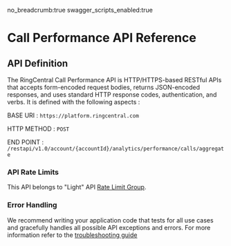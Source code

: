 no_breadcrumb:true
swagger_scripts_enabled:true

# Call Performance API Reference

## API Definition

The RingCentral Call Performance API is HTTP/HTTPS-based RESTful APIs that accepts form-encoded request bodies, returns JSON-encoded responses, and uses standard HTTP response codes, authentication, and verbs. It is defined with the following aspects :

BASE URI : `https://platform.ringcentral.com`

HTTP METHOD : `POST`

END POINT : `/restapi/v1.0/account/{accountId}/analytics/performance/calls/aggregate`

### API Rate Limits

This API belongs to "Light" API [Rate Limit Group](https://developers.ringcentral.com/api-reference/Usage-Plan-Groups).

### Error Handling

We recommend writing your application code that tests for all use cases and gracefully handles all possible API exceptions and errors. For more information refer to the [troubleshooting guide](../../troubleshooting/)

<div id="swagger-ui"></div>
<script>
window.onload = function() {
            var spec = {"openapi": "3.0.3", "info": {"title": "Call Performance API", "version": "1.0"}, "paths": {"/restapi/v1.0/account/{accountId}/analytics/performance/calls/aggregate": {"post": {"description": "Returns call performance aggregations filtered by parameters specified.", "operationId": "aggregatePerformanceReportCalls", "parameters": [{"name": "accountId", "in": "path", "required": true, "schema": {"type": "string"}}, {"name": "page", "in": "query", "description": "The current page number.", "required": false, "schema": {"type": "integer", "minimum": 1}}, {"name": "perPage", "in": "query", "description": "How many items are displayed on the page.", "required": false, "schema": {"type": "integer", "minimum": 0}}], "requestBody": {"content": {"application/json": {"schema": {"$ref": "#/components/schemas/PerformanceCallsAggregatesRequest"}}}, "required": true}, "responses": {"200": {"description": "", "content": {"application/json": {"schema": {"$ref": "#/components/schemas/PerformanceCallsAggregatesResponse"}, "examples": {"Sample response with grouping": {"summary": "A request for count of calls by result and direction grouped by queues will return the following response.", "value": {"data": {"9997317575": {"counters": {"callsByDirection": {"inbound": 60, "outbound": 90}, "callsByResult": {"completed": 10, "abandoned": 20, "voiceMail": 40, "connected": 50}}}, "8997317575": {"counters": {"callsByDirection": {"inbound": 21, "outbound": 7}, "callsByResult": {"completed": 0, "abandoned": 0, "voiceMail": 11, "connected": 7}}}}, "paging": {"page": 1, "perPage": 2, "totalPages": 150, "totalElements": 299}}}, "Sample response without grouping": {"summary": "A request with empty grouping, calls timer by direction and call duration will return the following response with data for the entire account.", "value": {"data": {"8557317575": {"timers": {"callsDurationSeconds": 1000, "callsByDirection": {"inboundCallsSeconds": 700, "outboundCallsSeconds": 300}}}}, "paging": {"page": 1, "perPage": 55, "totalPages": 1, "totalElements": 1}}}}}}}, "400": {"description": "Invalid Request", "content": {"application/json": {"schema": {"$ref": "#/components/schemas/InvalidRequestResponse"}, "examples": {"Query parameter is invalid": {"value": {"errors": [{"errorCode": "CMN-101", "message": "page"}]}}, "Invalid Parameter": {"value": {"errors": [{"errorCode": "CMN-101", "message": "Parameter [parameterName] value is invalid."}]}}, "Multiple Invalid Parameters": {"value": {"errors": [{"errorCode": "CMN-101", "message": "Parameter [parameter1] value is invalid."}, {"errorCode": "CMN-101", "message": "Parameter [parameter2] value is invalid."}]}}, "Parse error": {"value": {"errors": [{"errorCode": "CMN-103", "message": "JSON can't be parsed"}]}}}}}}, "500": {"description": "Server Error", "content": {"application/json": {"schema": {"$ref": "#/components/schemas/InternalServerErrorResponse"}, "examples": {"Server error": {"value": {"errors": [{"errorCode": "CMN-206", "message": "Internal server error, request ID: [00000000-0000-0000-0000-000000000001]"}]}}}}}}, "401": {"description": "Authentication error", "content": {"application/json": {"schema": {"$ref": "#/components/schemas/LoginToExtensionRequiredErrorResponse"}, "examples": {"Login required": {"value": {"errors": [{"errorCode": "CMN-405", "message": "Login to extension required"}]}}}}}}}}}}, "components": {"schemas": {"AggregationMethod": {"type": "string", "enum": ["Sum", "Average", "Max", "Min"]}, "CallAction": {"type": "string", "enum": ["HoldOff", "HoldOn", "ParkOn", "ParkOff", "BlindTransfer", "WarmTransfer", "DTMFTransfer"]}, "CallActionFilter": {"required": ["callAction"], "type": "object", "properties": {"callAction": {"$ref": "#/components/schemas/CallAction"}}}, "CallDurationByCompanyHours": {"required": ["businessHoursSeconds", "afterHoursSeconds"], "type": "object", "properties": {"businessHoursSeconds": {"type": "integer", "format": "int64"}, "afterHoursSeconds": {"type": "integer", "format": "int64"}}}, "CallDurationByQueueSLa": {"required": ["inSla", "outOfSla"], "type": "object", "properties": {"inSla": {"type": "integer", "format": "int64"}, "outOfSla": {"type": "integer", "format": "int64"}}}, "CallDurationByResponse": {"required": ["answeredCallsSeconds", "notAnsweredCallsSeconds"], "type": "object", "properties": {"answeredCallsSeconds": {"type": "integer", "format": "int64"}, "notAnsweredCallsSeconds": {"type": "integer", "format": "int64"}}}, "CallDurationByResponseType": {"required": ["inboundDirectSeconds", "parkRetrievalsSeconds", "queueCallsSeconds", "transferredCallsSeconds", "missedCallsSeconds", "acceptedCallsSeconds"], "type": "object", "properties": {"inboundDirectSeconds": {"type": "integer", "format": "int64"}, "parkRetrievalsSeconds": {"type": "integer", "format": "int64"}, "queueCallsSeconds": {"type": "integer", "format": "int64"}, "transferredCallsSeconds": {"type": "integer", "format": "int64"}, "missedCallsSeconds": {"type": "integer", "format": "int64"}, "acceptedCallsSeconds": {"type": "integer", "format": "int64"}}}, "CallDurationByResult": {"required": ["completedCallsSeconds", "abandonedCallsSeconds", "voiceMailCallsSeconds", "connectedCallsSeconds"], "type": "object", "properties": {"completedCallsSeconds": {"type": "integer", "format": "int64"}, "abandonedCallsSeconds": {"type": "integer", "format": "int64"}, "voiceMailCallsSeconds": {"type": "integer", "format": "int64"}, "connectedCallsSeconds": {"type": "integer", "format": "int64"}}}, "CallResponse": {"type": "string", "description": "Aggregation of calls by first response.", "enum": ["Answered", "NotAnswered"]}, "CallResponseType": {"type": "string", "enum": ["InboundDirect", "ParkRetrievals", "QueueCalls", "Transferred", "Missed", "Accepted"]}, "CallResultType": {"type": "string", "enum": ["Completed", "Abandoned", "VoiceMail", "Connected"]}, "CallSegment": {"type": "string", "enum": ["Ringing", "LiveTalk", "Hold", "Park", "Transfer", "IvrPrompt", "VoiceMailing", "VmGreeting"]}, "CallSegmentFilter": {"required": ["callSegment"], "type": "object", "properties": {"callSegment": {"$ref": "#/components/schemas/CallSegment"}}}, "CallsActionsCount": {"required": ["parksOn", "parksOff", "holdsOn", "holdsOff", "blindTransfer", "warmTransfer", "dtmftTransfer"], "type": "object", "properties": {"parksOn": {"type": "integer", "format": "int64"}, "parksOff": {"type": "integer", "format": "int64"}, "holdsOn": {"type": "integer", "format": "int64"}, "holdsOff": {"type": "integer", "format": "int64"}, "blindTransfer": {"type": "integer", "format": "int64"}, "warmTransfer": {"type": "integer", "format": "int64"}, "dtmftTransfer": {"type": "integer", "format": "int64"}}}, "CallsByCompanyHours": {"required": ["businessHours", "afterHours"], "type": "object", "properties": {"businessHours": {"type": "integer", "format": "int64"}, "afterHours": {"type": "integer", "format": "int64"}}}, "CallsByDirection": {"required": ["inbound", "outbound"], "type": "object", "properties": {"inbound": {"type": "integer", "format": "int64"}, "outbound": {"type": "integer", "format": "int64"}}}, "CallsByOrigin": {"required": ["internal", "external"], "type": "object", "properties": {"internal": {"type": "integer", "format": "int64"}, "external": {"type": "integer", "format": "int64"}}}, "CallsByQueueSla": {"required": ["inSla", "outOfSla"], "type": "object", "properties": {"inSla": {"type": "integer", "format": "int64"}, "outOfSla": {"type": "integer", "format": "int64"}}}, "CallsByResponse": {"required": ["answered", "notAnswered"], "type": "object", "properties": {"answered": {"type": "integer", "format": "int64"}, "notAnswered": {"type": "integer", "format": "int64"}}}, "CallsByResponseType": {"required": ["inboundDirect", "parkRetrieval", "queueCalls", "transferredCalls", "missed", "accepted"], "type": "object", "properties": {"inboundDirect": {"type": "integer", "format": "int64"}, "parkRetrieval": {"type": "integer", "format": "int64"}, "queueCalls": {"type": "integer", "format": "int64"}, "transferredCalls": {"type": "integer", "format": "int64"}, "missed": {"type": "integer", "format": "int64"}, "accepted": {"type": "integer", "format": "int64"}}}, "CallsByResult": {"required": ["completed", "abandoned", "voiceMail", "connected"], "type": "object", "properties": {"completed": {"type": "integer", "format": "int64"}, "abandoned": {"type": "integer", "format": "int64"}, "voiceMail": {"type": "integer", "format": "int64"}, "connected": {"type": "integer", "format": "int64"}}}, "CallsBySegments": {"required": ["ringing", "liveTalk", "holds", "parks", "transfers", "ivrPrompts", "voiceMailing", "vmGreetings"], "type": "object", "properties": {"ringing": {"type": "integer", "format": "int64"}, "liveTalk": {"type": "integer", "format": "int64"}, "holds": {"type": "integer", "format": "int64"}, "parks": {"type": "integer", "format": "int64"}, "transfers": {"type": "integer", "format": "int64"}, "ivrPrompts": {"type": "integer", "format": "int64"}, "voiceMailing": {"type": "integer", "format": "int64"}, "vmGreetings": {"type": "integer", "format": "int64"}}}, "CallsDurationByDirection": {"required": ["inboundCallsSeconds", "outboundCallsSeconds"], "type": "object", "properties": {"inboundCallsSeconds": {"type": "integer", "format": "int64"}, "outboundCallsSeconds": {"type": "integer", "format": "int64"}}}, "CallsDurationByOrigin": {"required": ["internalCallsSeconds", "externalCallsSeconds"], "type": "object", "properties": {"internalCallsSeconds": {"type": "integer", "format": "int64"}, "externalCallsSeconds": {"type": "integer", "format": "int64"}}}, "Direction": {"type": "string", "description": "Specifies whether the call was inbound or outbound relative to the account. Not applicable to internal calls.", "enum": ["Inbound", "Outbound"]}, "ErrorBody": {"required": ["errorCode", "message"], "type": "object", "properties": {"errorCode": {"type": "string"}, "message": {"type": "string"}}}, "GroupingOptions": {"type": "string", "description": "This field describes the dimensions by which the response should be grouped.", "enum": ["CompanyNumbers", "Users", "Queues", "IVRs", "UserGroups", "Sites", "Departments", "DepartmentMembers", "UserGroupMembers", "QueueAgents", "SiteMembers"]}, "InternalServerErrorResponse": {"type": "object", "properties": {"errors": {"type": "array", "items": {"$ref": "#/components/schemas/ErrorBody"}}}}, "InvalidRequestResponse": {"type": "object", "properties": {"errors": {"type": "array", "items": {"$ref": "#/components/schemas/ErrorBody"}}}}, "LoginToExtensionRequiredErrorResponse": {"type": "object", "properties": {"errors": {"type": "array", "items": {"$ref": "#/components/schemas/ErrorBody"}}}}, "Map_PerformanceCallsData": {"type": "object", "description": "Mapping of call aggregations as per the grouping and filtering options specified in the request.", "additionalProperties": {"$ref": "#/components/schemas/PerformanceCallsData"}}, "Origin": {"type": "string", "description": "Specifies whether the call originated within the account or outside of it.", "enum": ["Internal", "External"]}, "PerformanceCallsAggregatesRequest": {"required": ["timeRange", "responseOptions"], "type": "object", "properties": {"grouping": {"$ref": "#/components/schemas/PerformanceCallsGrouping"}, "timeRange": {"$ref": "#/components/schemas/PerformanceCallsTimeRange"}, "additionalFilters": {"$ref": "#/components/schemas/PerformanceCallsFilters"}, "responseOptions": {"$ref": "#/components/schemas/PerformanceCallsResponseDataOptions"}}}, "PerformanceCallsAggregatesResponse": {"required": ["data", "paging"], "type": "object", "properties": {"data": {"$ref": "#/components/schemas/Map_PerformanceCallsData"}, "paging": {"$ref": "#/components/schemas/ResponsePaging"}}}, "PerformanceCallsCompanyHours": {"type": "string", "description": "Aggregation of calls by company's business hours or after hours.", "enum": ["BusinessHours", "AfterHours"]}, "PerformanceCallsCounters": {"type": "object", "properties": {"totalCalls": {"type": "integer", "format": "int64"}, "callsByDirection": {"$ref": "#/components/schemas/CallsByDirection"}, "callsByOrigin": {"$ref": "#/components/schemas/CallsByOrigin"}, "callsByResponse": {"$ref": "#/components/schemas/CallsByResponse"}, "callsByResponseType": {"$ref": "#/components/schemas/CallsByResponseType"}, "callsByResult": {"$ref": "#/components/schemas/CallsByResult"}, "callsActionsCount": {"$ref": "#/components/schemas/CallsActionsCount"}, "callsBySegments": {"$ref": "#/components/schemas/CallsBySegments"}, "callsByCompanyHours": {"$ref": "#/components/schemas/CallsByCompanyHours"}, "callsByQueueSla": {"$ref": "#/components/schemas/CallsByQueueSla"}}, "description": "Call volume data for the specified grouping."}, "PerformanceCallsCountersResponseOptions": {"type": "object", "properties": {"allCalls": {"required": ["aggregationType"], "type": "object", "properties": {"aggregationType": {"$ref": "#/components/schemas/AggregationMethod"}}}, "callsByDirection": {"required": ["aggregationType"], "type": "object", "properties": {"aggregationType": {"$ref": "#/components/schemas/AggregationMethod"}}}, "callsByOrigin": {"required": ["aggregationType"], "type": "object", "properties": {"aggregationType": {"$ref": "#/components/schemas/AggregationMethod"}}}, "callsByResponse": {"required": ["aggregationType"], "type": "object", "properties": {"aggregationType": {"$ref": "#/components/schemas/AggregationMethod"}}}, "callsByResponseType": {"required": ["aggregationType"], "type": "object", "properties": {"aggregationType": {"$ref": "#/components/schemas/AggregationMethod"}}}, "callsBySegment": {"required": ["aggregationType"], "type": "object", "properties": {"aggregationType": {"$ref": "#/components/schemas/AggregationMethod"}}}, "callsByResult": {"required": ["aggregationType"], "type": "object", "properties": {"aggregationType": {"$ref": "#/components/schemas/AggregationMethod"}}}, "callsByActions": {"required": ["aggregationType"], "type": "object", "properties": {"aggregationType": {"$ref": "#/components/schemas/AggregationMethod"}}}, "callsByCompanyHours": {"required": ["aggregationType"], "type": "object", "properties": {"aggregationType": {"$ref": "#/components/schemas/AggregationMethod"}}}, "callsByQueueSla": {"required": ["aggregationType"], "type": "object", "properties": {"aggregationType": {"$ref": "#/components/schemas/AggregationMethod"}}}}}, "PerformanceCallsData": {"type": "object", "properties": {"timers": {"$ref": "#/components/schemas/PerformanceCallsTimers"}, "counters": {"$ref": "#/components/schemas/PerformanceCallsCounters"}}}, "PerformanceCallsFilterByLength": {"type": "object", "properties": {"minValueSeconds": {"type": "integer", "format": "int64"}, "maxValueSeconds": {"type": "integer", "format": "int64"}}, "description": "Conditional aggregation of calls based on the overall call length."}, "PerformanceCallsFilterTimeSpentByMailbox": {"type": "object", "properties": {"minValueSeconds": {"type": "integer", "format": "int64"}, "maxValueSeconds": {"type": "integer", "format": "int64"}}, "description": "Conditional aggregation of calls based on the time spent by specified mailbox(es) on call."}, "PerformanceCallsFilters": {"type": "object", "properties": {"direction": {"$ref": "#/components/schemas/Direction"}, "origin": {"$ref": "#/components/schemas/Origin"}, "callResponse": {"$ref": "#/components/schemas/CallResponse"}, "callResponseType": {"type": "array", "items": {"$ref": "#/components/schemas/CallResponseType"}, "description": "A list of call response types (joined via OR)."}, "callResult": {"type": "array", "items": {"$ref": "#/components/schemas/CallResultType"}, "description": "Aggregation of calls by the nature of call result (joined via OR)."}, "callSegments": {"type": "array", "items": {"$ref": "#/components/schemas/CallSegmentFilter"}, "description": "Aggregation of calls by presence of specific segment (joined via OR)."}, "callActions": {"type": "array", "items": {"$ref": "#/components/schemas/CallActionFilter"}, "description": "Aggregation of calls by presence of specific action (joined via OR)."}, "companyHours": {"$ref": "#/components/schemas/PerformanceCallsCompanyHours"}, "callDuration": {"$ref": "#/components/schemas/PerformanceCallsFilterByLength"}, "timeSpent": {"$ref": "#/components/schemas/PerformanceCallsFilterTimeSpentByMailbox"}, "callerExtensionIds": {"type": "array", "items": {"type": "string"}, "description": "List of extension Ids from which users specified in groupBy received calls, items are joined via OR condition."}, "calledExtensionIds": {"type": "array", "items": {"type": "string"}, "description": "List of extension Ids to which users specified in groupBy placed calls, items are joined via OR condition."}, "calledNumbers": {"type": "array", "items": {"type": "string"}, "description": "The direct numbers the caller called (joined via OR)."}, "queueSla": {"$ref": "#/components/schemas/QueueSla"}}, "description": "Optional filters that limit the scope of calls to be aggregated (joined via AND [UNION])."}, "PerformanceCallsGrouping": {"required": ["groupBy"], "type": "object", "properties": {"groupBy": {"$ref": "#/components/schemas/GroupingOptions"}, "ids": {"type": "array", "items": {"type": "string"}, "description": "This field can be used to specify unique identifiers of groups in GroupBy types. This is a required field for DepartmentMembers, UserGroupMembers, QueueAgents and SiteMembers groupings."}}, "description": "Options for response grouping. This field defines the dimensions by which the call data will be grouped. If this field is undefined the response map will represent the whole company scope."}, "PerformanceCallsResponseDataOptions": {"type": "object", "properties": {"counters": {"$ref": "#/components/schemas/PerformanceCallsCountersResponseOptions"}, "timers": {"$ref": "#/components/schemas/PerformanceCallsTimersResponseOptions"}}, "description": "This field provides mapping of possible breakdown options for call aggregation and aggregation formula."}, "PerformanceCallsTimeRange": {"required": ["timeFrom", "timeTo"], "type": "object", "properties": {"timeFrom": {"type": "string", "description": "The start date-time for resulting records in RFC 3339 format including timezone, for example 2016-03-10T18:07:52.534Z.", "format": "date-time"}, "timeTo": {"type": "string", "description": "The end date-time for resulting records in RFC 3339 format including timezone, for example 2016-03-10T18:07:52.534Z.", "format": "date-time"}}, "description": "Date-time range for which the calls are aggregated. The call is considered to be within time range if it started within time range. Both borders are inclusive."}, "PerformanceCallsTimers": {"type": "object", "properties": {"callsDurationSeconds": {"type": "integer", "format": "int64"}, "callSegmentLengthSeconds": {"$ref": "#/components/schemas/TimeSpentBySegments"}, "callsByDirection": {"$ref": "#/components/schemas/CallsDurationByDirection"}, "callsByOrigin": {"$ref": "#/components/schemas/CallsDurationByOrigin"}, "callsByResponse": {"$ref": "#/components/schemas/CallDurationByResponse"}, "callsByResult": {"$ref": "#/components/schemas/CallDurationByResult"}, "callsByResponseType": {"$ref": "#/components/schemas/CallDurationByResponseType"}, "callsByCompanyHours": {"$ref": "#/components/schemas/CallDurationByCompanyHours"}, "callsByQueueSla": {"$ref": "#/components/schemas/CallDurationByQueueSLa"}}, "description": "Call length data for the specified grouping."}, "PerformanceCallsTimersResponseOptions": {"type": "object", "properties": {"totalCallLength": {"required": ["aggregationType"], "type": "object", "properties": {"aggregationType": {"$ref": "#/components/schemas/AggregationMethod"}}}, "timeSpentByCallSegments": {"required": ["aggregationType"], "type": "object", "properties": {"aggregationType": {"$ref": "#/components/schemas/AggregationMethod"}}}, "callLengthByDirection": {"required": ["aggregationType"], "type": "object", "properties": {"aggregationType": {"$ref": "#/components/schemas/AggregationMethod"}}}, "callLengthByOrigin": {"required": ["aggregationType"], "type": "object", "properties": {"aggregationType": {"$ref": "#/components/schemas/AggregationMethod"}}}, "callLengthByResponse": {"required": ["aggregationType"], "type": "object", "properties": {"aggregationType": {"$ref": "#/components/schemas/AggregationMethod"}}}, "callLengthByResponseType": {"required": ["aggregationType"], "type": "object", "properties": {"aggregationType": {"$ref": "#/components/schemas/AggregationMethod"}}}, "callLengthByResult": {"required": ["aggregationType"], "type": "object", "properties": {"aggregationType": {"$ref": "#/components/schemas/AggregationMethod"}}}, "callsLengthByCompanyHours": {"required": ["aggregationType"], "type": "object", "properties": {"aggregationType": {"$ref": "#/components/schemas/AggregationMethod"}}}, "callsLengthByQueueSla": {"required": ["aggregationType"], "type": "object", "properties": {"aggregationType": {"$ref": "#/components/schemas/AggregationMethod"}}}}}, "QueueSla": {"type": "string", "description": "This filter allows to get aggregation of calls that were either within or out of queue SLA.", "enum": ["InSla", "OutSla"]}, "ResponsePaging": {"required": ["page", "perPage", "totalPages", "totalElements"], "type": "object", "properties": {"page": {"type": "integer", "description": "The current page number.", "format": "int64"}, "perPage": {"type": "integer", "description": "How many items are displayed on the page.", "format": "int64"}, "totalPages": {"type": "integer", "description": "The total number of pages.", "format": "int64"}, "totalElements": {"type": "integer", "description": "The total number of items in the dataset.", "format": "int64"}}, "description": "Paging."}, "TimeSpentBySegments": {"required": ["ringing", "liveTalk", "holds", "parks", "transfers", "ivrPrompts", "voiceMailing", "vmGreetings"], "type": "object", "properties": {"ringing": {"type": "integer", "format": "int64"}, "liveTalk": {"type": "integer", "format": "int64"}, "holds": {"type": "integer", "format": "int64"}, "parks": {"type": "integer", "format": "int64"}, "transfers": {"type": "integer", "format": "int64"}, "ivrPrompts": {"type": "integer", "format": "int64"}, "voiceMailing": {"type": "integer", "format": "int64"}, "vmGreetings": {"type": "integer", "format": "int64"}}}}}, "x-throttling-group": "Light", "x-service-name": "performance-reports", "x-service-interface": "rest", "x-service-version": "v1", "x-api-group": "analytics/performance-reports", "x-internal-api": false, "x-team": "Analytics", "x-auth-required": true, "x-failover-strategy": "Off", "x-blacklisting-strategy": "Off", "x-rewrite-tunneled-method": true, "x-docs-level": "Internal", "x-app-permission": "Analytics"};

            // Build a system
            const ui = SwaggerUIBundle({
                spec: spec,
                dom_id: '#swagger-ui',
                deepLinking: true,
                presets: [
                SwaggerUIBundle.presets.apis,
                SwaggerUIStandalonePreset
                ],
                plugins: [
                SwaggerUIBundle.plugins.DownloadUrl
                ],
                layout: "StandaloneLayout"
            })
            window.ui = ui
            let elem1 = document.getElementsByClassName("download-url-wrapper");
            while(elem1.length > 0){
                elem1[0].parentNode.removeChild(elem1[0]);
            }
            let elem2 = document.getElementsByClassName("topbar");
            while(elem2.length > 0){
                elem2[0].parentNode.removeChild(elem2[0]);
            }
        }
    </script>
